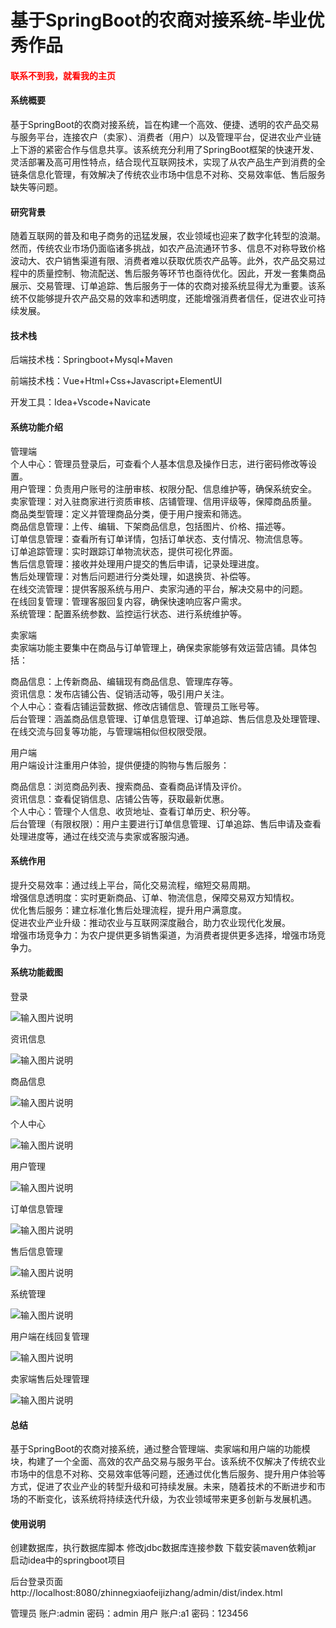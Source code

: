 # 基于SpringBoot的农商对接系统-毕业优秀作品

<h4 style='color:red'>联系不到我，就看我的主页 </h4> 
 
#### 系统概要

基于SpringBoot的农商对接系统，旨在构建一个高效、便捷、透明的农产品交易与服务平台，连接农户（卖家）、消费者（用户）以及管理平台，促进农业产业链上下游的紧密合作与信息共享。该系统充分利用了SpringBoot框架的快速开发、灵活部署及高可用性特点，结合现代互联网技术，实现了从农产品生产到消费的全链条信息化管理，有效解决了传统农业市场中信息不对称、交易效率低、售后服务缺失等问题。

#### 研究背景

随着互联网的普及和电子商务的迅猛发展，农业领域也迎来了数字化转型的浪潮。然而，传统农业市场仍面临诸多挑战，如农产品流通环节多、信息不对称导致价格波动大、农户销售渠道有限、消费者难以获取优质农产品等。此外，农产品交易过程中的质量控制、物流配送、售后服务等环节也亟待优化。因此，开发一套集商品展示、交易管理、订单追踪、售后服务于一体的农商对接系统显得尤为重要。该系统不仅能够提升农产品交易的效率和透明度，还能增强消费者信任，促进农业可持续发展。

#### 技术栈

后端技术栈：Springboot+Mysql+Maven

前端技术栈：Vue+Html+Css+Javascript+ElementUI

开发工具：Idea+Vscode+Navicate

#### 系统功能介绍

管理端  
个人中心：管理员登录后，可查看个人基本信息及操作日志，进行密码修改等设置。  
用户管理：负责用户账号的注册审核、权限分配、信息维护等，确保系统安全。  
卖家管理：对入驻商家进行资质审核、店铺管理、信用评级等，保障商品质量。  
商品类型管理：定义并管理商品分类，便于用户搜索和筛选。  
商品信息管理：上传、编辑、下架商品信息，包括图片、价格、描述等。  
订单信息管理：查看所有订单详情，包括订单状态、支付情况、物流信息等。  
订单追踪管理：实时跟踪订单物流状态，提供可视化界面。  
售后信息管理：接收并处理用户提交的售后申请，记录处理进度。  
售后处理管理：对售后问题进行分类处理，如退换货、补偿等。  
在线交流管理：提供客服系统与用户、卖家沟通的平台，解决交易中的问题。  
在线回复管理：管理客服回复内容，确保快速响应客户需求。  
系统管理：配置系统参数、监控运行状态、进行系统维护等。  

卖家端  
卖家端功能主要集中在商品与订单管理上，确保卖家能够有效运营店铺。具体包括：

商品信息：上传新商品、编辑现有商品信息、管理库存等。  
资讯信息：发布店铺公告、促销活动等，吸引用户关注。  
个人中心：查看店铺运营数据、修改店铺信息、管理员工账号等。  
后台管理：涵盖商品信息管理、订单信息管理、订单追踪、售后信息及处理管理、在线交流与回复等功能，与管理端相似但权限受限。  

用户端  
用户端设计注重用户体验，提供便捷的购物与售后服务：

商品信息：浏览商品列表、搜索商品、查看商品详情及评价。  
资讯信息：查看促销信息、店铺公告等，获取最新优惠。  
个人中心：管理个人信息、收货地址、查看订单历史、积分等。  
后台管理（有限权限）：用户主要进行订单信息管理、订单追踪、售后申请及查看处理进度等，通过在线交流与卖家或客服沟通。  

#### 系统作用

提升交易效率：通过线上平台，简化交易流程，缩短交易周期。  
增强信息透明度：实时更新商品、订单、物流信息，保障交易双方知情权。  
优化售后服务：建立标准化售后处理流程，提升用户满意度。  
促进农业产业升级：推动农业与互联网深度融合，助力农业现代化发展。  
增强市场竞争力：为农户提供更多销售渠道，为消费者提供更多选择，增强市场竞争力。  

#### 系统功能截图

登录

![输入图片说明](images/f5ab7d66c6e068315088cf37c8b667b.png)

资讯信息

![输入图片说明](images/7fec5d7f144bcbf35f20ecd8fee5362.png)

商品信息

![输入图片说明](images/680fad8946ae88b55309520e3260c09.png)

个人中心

![输入图片说明](images/dfca6795c7039ad76d697dae0633a9d.png)

用户管理

![输入图片说明](images/ee770337c692a7f820dd577b63eb2a3.png)

订单信息管理

![输入图片说明](images/9f1142e17534f6d45e0c63bc5af3830.png)

售后信息管理

![输入图片说明](images/c4a1292719809e7e970f202fb08aab3.png)

系统管理

![输入图片说明](images/27163afe947efd95b4f3756b65fd658.png)

用户端在线回复管理

![输入图片说明](images/167e6ed45283473eadcffb9b8a503dd.png)

卖家端售后处理管理

![输入图片说明](images/cd051ee07dfa460e316c51029b46755.png)

#### 总结

基于SpringBoot的农商对接系统，通过整合管理端、卖家端和用户端的功能模块，构建了一个全面、高效的农产品交易与服务平台。该系统不仅解决了传统农业市场中的信息不对称、交易效率低等问题，还通过优化售后服务、提升用户体验等方式，促进了农业产业的转型升级和可持续发展。未来，随着技术的不断进步和市场的不断变化，该系统将持续迭代升级，为农业领域带来更多创新与发展机遇。

#### 使用说明

创建数据库，执行数据库脚本 修改jdbc数据库连接参数 下载安装maven依赖jar 启动idea中的springboot项目

后台登录页面
http://localhost:8080/zhinnegxiaofeijizhang/admin/dist/index.html

管理员				账户:admin 		密码：admin
用户				账户:a1 		密码：123456
